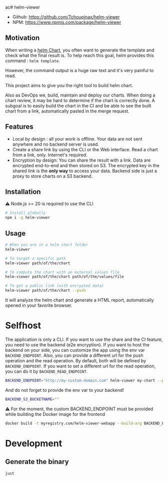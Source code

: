 ac# helm-viewer

- Github: https://github.com/Tchoupinax/helm-viewer
- NPM: https://www.npmjs.com/package/helm-viewer

## Motivation

When writing a [helm Chart](https://helm.sh/docs/topics/charts/), you often want to generate the template and check what the final result is. To help reach this goal, helm provides this command : `helm template`.

However, the command output is a huge raw text and it's very painful to read.

This project aims to give you the right tool to build helm chart.

Also as DevOps we, build, maintain and deploy our charts. When doing a chart review, it may be hard to determine if the chart is correctly done. A subgoal is to easily build the chart in the CI and be able to see the built chart from a link, automatically pasted in the merge request.

## Features

- Local by design : all your work is offline. Your data are not sent anywhere and no backend server is used.
- Create a share link by using the CLI or the Web interface. Read a chart from a link, only. Internet's required.
- Encryption by design: You can share the result with a link. Data are encrypted end-to-end and then stored on S3. The encrypted key in the shared link is the **only way** to access your data. Backend side is just a proxy to store charts on a S3 backend.

## Installation

⚠️ Node.js >= 20 is required to use the CLI

```bash
# Install globally
npm i -g helm-viewer
```

## Usage

```bash
# When you are in a helm chart folder
helm-viewer

# To target a specific path
helm-viewer path/of/the/chart

# To compute the chart with an external values file
helm-viewer path/of/the/chart path/of/the/values/file

# To get a public link (with encrypted data)
helm-viewer path/of/the/chart --push
```

It will analyze the helm chart and generate a HTML report, automatically opened in your favorite browser.

# Selfhost

The application is only a CLI. If you want to use the share and the CI feature, you need to use the backend (e2e encryption). If you want to host the backend on your side, you can customize the app using the env var `BACKEND_ENDPOINT`.
Also, you can provide a different url for the push operation and the read operation. By default, both will be defined by `BACKEND_ENDPOINT`. If you want to set a different url for the read operation, you can do it by `BACKEND_READ_ENDPOINT`.

```bash
BACKEND_ENDPOINT="http://my-custom-domain.com" helm-viewer my-chart --push
```

And do not forget to provide the env var to your backend!

```bash
BACKEND_S3_BUCKETNAME=""
```

⚠️ For the moment, the custom BACKEND_ENDPOINT must be provided while building the Docker image for the frontend

```bash
docker build -t myregistry.com/helm-viewer-webapp --build-arg BACKEND_ENDPOINT=https://custom.url .
```

# Development
## Generate the binary

```
just
```
